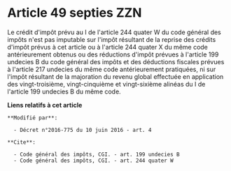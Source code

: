 # Article 49 septies ZZN

Le crédit d'impôt prévu au I de l'article 244 quater W du code général des impôts n'est pas imputable sur l'impôt résultant
de la reprise des crédits d'impôt prévus à cet article ou à l'article 244 quater X du même code antérieurement obtenus ou des
réductions d'impôt prévues à l'article 199 undecies B du code général des impôts et des déductions fiscales prévues à
l'article 217 undecies du même code antérieurement pratiquées, ni sur l'impôt résultant de la majoration du revenu global
effectuée en application des vingt-troisième, vingt-cinquième et vingt-sixième alinéas du I de l'article 199 undecies B du
même code.

**Liens relatifs à cet article**

	**Modifié par**:

	  - Décret n°2016-775 du 10 juin 2016 - art. 4

	**Cite**:

	  - Code général des impôts, CGI. - art. 199 undecies B
	  - Code général des impôts, CGI. - art. 244 quater W
